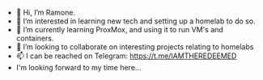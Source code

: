 - 👋 Hi, I’m Ramone.
- 👀 I’m interested in learning new tech and setting up a homelab to do so.
- 🌱 I’m currently learning ProxMox, and using it to run VM's and containers.
- 💞️ I’m looking to collaborate on interesting projects relating to homelabs
- 📫 I can be reached on Telegram: https://t.me/IAMTHEREDEEMED
- I'm looking forward to my time here...

<!---
iamramoneredeemed/iamramoneredeemed is a ✨ special ✨ repository because its `README.md` (this file) appears on your GitHub profile.
You can click the Preview link to take a look at your changes.
--->
